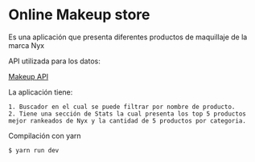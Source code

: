 # Online Makeup store
Es una aplicación que presenta diferentes productos de maquillaje de la marca Nyx 


API utilizada para los datos:

[Makeup API]()

La aplicación tiene:

    1. Buscador en el cual se puede filtrar por nombre de producto.
    2. Tiene una sección de Stats la cual presenta los top 5 productos mejor rankeados de Nyx y la cantidad de 5 productos por categoria.


Compilación con yarn 

```
$ yarn run dev
```

